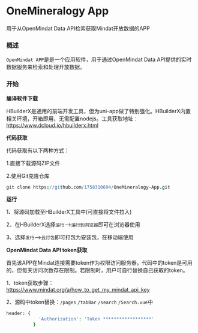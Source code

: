 # OneMineralogy App
用于从OpenMindat Data API检索获取Mindat开放数据的APP

### 概述
`OpenMindat APP`是是一个应用软件，用于通过OpenMindat Data API提供的实时数据服务来检索和处理开放数据。

### 开始

**编译软件下载**

HBuilderX是通用的前端开发工具，但为uni-app做了特别强化。HBuilderX内置相关环境，开箱即用，无需配置nodejs。工具获取地址：https://www.dcloud.io/hbuilderx.html

**代码获取**

代码获取有以下两种方式：

1.直接下载源码ZIP文件

2.使用Git克隆仓库

```coffee
git clone https://github.com/1758310694/OneMineralogy-App.git
```

**运行**

1、将源码加载至HBuilderX工具中(可直接将文件拉入)

2、在HBuilderX选择`运行`-->`运行到浏览器`即可在浏览器使用

3、选择`发行`-->`云打包`即可打包为安装包，在移动端使用

**OpenMindat Data API token获取**

首先该APP在Mindat连接需要token作为权限访问服务器，代码中的token是可用的，但每天访问次数存在限制。若限制时，用户可自行替换自己获取的token。

1、token获取步骤：https://www.mindat.org/a/how_to_get_my_mindat_api_key

2、源码中token替换：`/pages` `/tabBar` `/search` `/Search.vue`中
```coffee
header: {
            'Authorization': 'Token ******************'
          }
```







